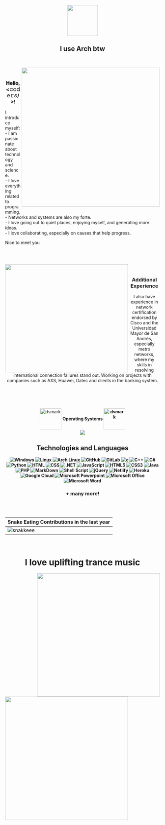 <div align="Center">
<img width="100" src="https://github.com/user-attachments/assets/fae54e71-c962-4868-ad16-f727a0593d00" />
<div align="center">
  <h2>I use Arch btw</h2>
</div>


<br/>
  
<p>
  <img align="right"  width="450px" src="https://media4.giphy.com/media/v1.Y2lkPTc5MGI3NjExM2R4MTRndHlvemNxOTV5bWkzYnk3bGVzdjBqejk5Yno0eTVmdWFsdSZlcD12MV9pbnRlcm5hbF9naWZfYnlfaWQmY3Q9Zw/3NE7JhJgZBHlMfmNEa/giphy.gif" />
  <br/>
  
</p>
<div align="left">
<h3 align="center">
  𝐇𝐞𝐥𝐥𝐨, &lt;𝚌𝚘𝚍𝚎𝚛𝚜/&gt;!
</h3>
<p align="left">
I introduce myself:
<br/>
- I am passionate about technology and science.
<br/>
- I love everything related to programming.
  <br/>
- Networks and systems are also my forte.
  <br/>
- I love going out to quiet places, enjoying myself, and generating more ideas.
  <br/>
- I love collaborating, especially on causes that help progress.
</p>
<p align="left">
  Nice to meet you
</p>
</div>
<br/>


<br/>




<div align="Center">
<p>
  <img align="left" width="400px" height="350px" src="https://media1.giphy.com/media/v1.Y2lkPTc5MGI3NjExc3dyejUycHV1azFkZWEzbHB4eTUxanp5NHBoazN2djltaTU3MjVhdCZlcD12MV9pbnRlcm5hbF9naWZfYnlfaWQmY3Q9Zw/jtXRDVzaCPXSynUz7h/giphy.gif"/>
  <br/>
  
</p>
  
<div align="right">
<h3 align="center">
  Additional Experience
</h3>
<p align="center">
I also have experience in network certification endorsed by Cisco and the Universidad Mayor de San Andrés, especially metro networks, where my skills in resolving international connection failures stand out.
Working on projects with companies such as AXS, Huawei, Datec and clients in the banking system.
</p>
  <br/>
</div>

<br/>
<br/>
<br/>

<div align="center">
<img alt="dsmark" align="center" height="70px" width="70px" src="https://c.tenor.com/cXlrPENTVkEAAAAi/chika-dance.gif">
 <b> Operating Systems <img alt="dsmark" align="center" height="70px" width="70px" src="https://c.tenor.com/cXlrPENTVkEAAAAi/chika-dance.gif">
<div>
  <img src="https://skillicons.dev/icons?i=windows,arch,linux,mint,ubuntu"/>
</div>
</div>

   
<div>
  <h2 align="center">
Technologies and Languages </h2>

![Windows](https://img.shields.io/badge/Windows-0078D6?style=flat-square&logoColor=white)
![Linux](https://img.shields.io/badge/Linux-242424?style=flat-square&logo=Linux&logoColor=white)
![Arch Linux](https://img.shields.io/badge/Arch_Linux-1c96d2?style=flat-square&logo=arch-linux&logoColor=white)
![GitHub](https://img.shields.io/badge/-GitHub-181717?style=flat-square&logo=github)
![GitLab](https://img.shields.io/badge/GitLab-330F63?style=flat-square&logo=gitlab&logoColor=white)
![c](https://img.shields.io/badge/C-00599C?style=flat-square&logo=c&logoColor=white)
![C++](https://img.shields.io/badge/-C++-007ACC?style=flat-square&logo=cplusplus&logoColor=white)
![C#](https://img.shields.io/badge/C%23-239120?style=flat-square&logo=c-sharp&logoColor=white)
![Python](https://img.shields.io/badge/Python-14354C?style=flat-square&logo=python&logoColor=white)
![HTML](https://img.shields.io/badge/HTML-239120?style=flat-square&logo=html5&logoColor=white)
![CSS](https://img.shields.io/badge/CSS-239120?&style=flat-square&logo=css3&logoColor=white)
![.NET](https://img.shields.io/badge/.NET-5C2D91?style=flat-square&logo=.net&logoColor=white)
![JavaScript](https://img.shields.io/badge/-JavaScript-black?style=flat-square&logo=javascript)
![HTML5](https://img.shields.io/badge/HTML5-E34F26?style=flat-square&logo=html5&logoColor=white)
![CSS3](https://img.shields.io/badge/CSS3-1572B6?style=flat-square&logo=css3&logoColor=white)
![Java](https://img.shields.io/badge/-Java-007396?style=flat-square&logo=java)
![PHP](https://img.shields.io/badge/PHP-777BB4?style=flat-square&logo=php&logoColor=white)
![MarkDown](https://img.shields.io/badge/Markdown-000000?style=flat-square&logo=markdown&logoColor=white)
![Shell Script](https://img.shields.io/badge/Shell_Script-121011?style=flat-square&logo=gnu-bash&logoColor=white)
![jQuery](https://img.shields.io/badge/jQuery-0769AD?style=flat-square&logo=jquery&logoColor=white)
![Netlify](https://img.shields.io/badge/Netlify-00C7B7?style=flat-square&logo=netlify&logoColor=white)
![Heroku](https://img.shields.io/badge/Heroku-430098?style=flat-square&logo=heroku&logoColor=white)
![Google Cloud](https://img.shields.io/badge/Google_Cloud-4285F4?style=flat-square&logo=google-cloud&logoColor=white)
![Microsoft Powerpoint](https://img.shields.io/badge/Microsoft_PowerPoint-B7472A?style=flat-square&logo=microsoft-powerpoint&logoColor=white)
![Microsoft Office](https://img.shields.io/badge/Microsoft_Office-D83B01?style=flat-square&logo=microsoft-office&logoColor=white)
![Microsoft Word](https://img.shields.io/badge/Microsoft_Word-2B579A?style=flat-square&logo=microsoft-word&logoColor=white)

<h3> + many more! </h3>
</div>





<br>
<br>

| Snake Eating Contributions in the last year |
| ------------------------------------------|
| ![snakkeee](https://github.com/user-attachments/assets/767354e9-fe1e-4009-b421-2f49388bfda5) | 


<br>
<h1>I love uplifting trance music</h1>
<p><img align="right"  width="400px" src="https://media2.giphy.com/media/v1.Y2lkPTc5MGI3NjExMTlvN3liN2pjZ2RvbXh1ZXRoeXJlcWxpbmVtbmVremZudnVxMTFhaiZlcD12MV9pbnRlcm5hbF9naWZfYnlfaWQmY3Q9Zw/3o7buineqO3I5l3hM4/giphy.gif" /></p>
<p><img align="left"  width="400px" src="https://media2.giphy.com/media/v1.Y2lkPTc5MGI3NjExMzYwZXEwcXJ4M2pvMHgzdHU2NTg1YjJ5c3c2b3llOXJ5ZTNlc2hmeSZlcD12MV9pbnRlcm5hbF9naWZfYnlfaWQmY3Q9Zw/9xpLp2KYKZ3WzVC3la/giphy.gif" /></p>

<br>
<br>



